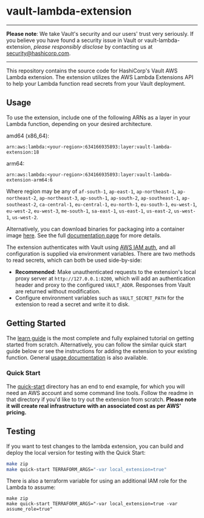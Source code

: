 # vault-lambda-extension

----

**Please note**: We take Vault's security and our users' trust very seriously. If you believe you have found a security issue in Vault or vault-lambda-extension, _please responsibly disclose_ by contacting us at [security@hashicorp.com](mailto:security@hashicorp.com).

----

This repository contains the source code for HashiCorp's Vault AWS Lambda extension.
The extension utilizes the AWS Lambda Extensions API to help your Lambda function
read secrets from your Vault deployment.

## Usage

To use the extension, include one of the following ARNs as a layer in your
Lambda function, depending on your desired architecture.

amd64 (x86_64):

```text
arn:aws:lambda:<your-region>:634166935893:layer:vault-lambda-extension:18
```

arm64:

```text
arn:aws:lambda:<your-region>:634166935893:layer:vault-lambda-extension-arm64:6
```

Where region may be any of `af-south-1`, `ap-east-1`, `ap-northeast-1`,
`ap-northeast-2`, `ap-northeast-3`, `ap-south-1`, `ap-south-2`, `ap-southeast-1`,
`ap-southeast-2`, `ca-central-1`, `eu-central-1`, `eu-north-1`, `eu-south-1`,
`eu-west-1`, `eu-west-2`, `eu-west-3`, `me-south-1`, `sa-east-1`, `us-east-1`,
`us-east-2`, `us-west-1`, `us-west-2`.

Alternatively, you can download binaries for packaging into a container image
[here][releases]. See the full [documentation page][vault-docs] for more details.

The extension authenticates with Vault using [AWS IAM auth][vault-aws-iam-auth],
and all configuration is supplied via environment variables. There are two methods
to read secrets, which can both be used side-by-side:

* **Recommended**: Make unauthenticated requests to the extension's local proxy
  server at `http://127.0.0.1:8200`, which will add an authentication header and
  proxy to the configured `VAULT_ADDR`. Responses from Vault are returned without
  modification.
* Configure environment variables such as `VAULT_SECRET_PATH` for the extension
  to read a secret and write it to disk.

## Getting Started

The [learn guide][vault-learn-guide] is the most complete and fully explained
tutorial on getting started from scratch. Alternatively, you can follow the
similar quick start guide below or see the instructions for adding the extension
to your existing function. General [usage documentation][vault-docs] is also
available.

### Quick Start

The [quick-start](./quick-start) directory has an end to end example, for which
you will need an AWS account and some command line tools. Follow the readme in
that directory if you'd like to try out the extension from scratch. **Please
note it will create real infrastructure with an associated cost as per AWS'
pricing.**

## Testing

If you want to test changes to the lambda extension, you can build and deploy the local version for testing with the Quick Start:

```sh
make zip
make quick-start TERRAFORM_ARGS="-var local_extension=true"
```

There is also a terraform variable for using an additional IAM role for the Lambda to assume:

```
make zip
make quick-start TERRAFORM_ARGS="-var local_extension=true -var assume_role=true"
```

[vault-learn-guide]: https://learn.hashicorp.com/tutorials/vault/aws-lambda
[vault-docs]: https://developer.hashicorp.com/vault/docs/platform/aws/lambda-extension
[vault-aws-iam-auth]: https://developer.hashicorp.com/vault/docs/auth/aws
[releases]: https://releases.hashicorp.com/vault-lambda-extension/
